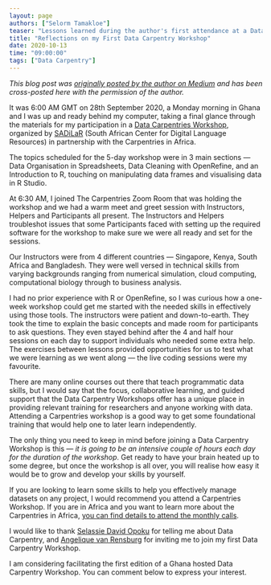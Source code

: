 ```yaml
---
layout: page
authors: ["Selorm Tamakloe"]
teaser: "Lessons learned during the author's first attendance at a Data Carpentry workshop"
title: "Reflections on my First Data Carpentry Workshop"
date: 2020-10-13
time: "09:00:00"
tags: ["Data Carpentry"]
---
```

_This blog post was [originally posted by the author on Medium](https://medium.com/@davidtamsey/reflections-on-my-first-data-carpentries-workshop-a853ccbcde44) and has been cross-posted here with the permission of the author._

It was 6:00 AM GMT on 28th September 2020, a Monday morning in Ghana and I was up and ready behind my computer, taking a final glance through the materials for my participation in a [Data Carpentries Workshop](https://datacarpentry.org/), organized by [SADiLaR](https://sadilar.org/index.php/en/) (South African Center for Digital Language Resources) in partnership with the Carpentries in Africa.

The topics scheduled for the 5-day workshop were in 3 main sections — Data Organisation in Spreadsheets, Data Cleaning with OpenRefine, and an Introduction to R, touching on manipulating data frames and visualising data in R Studio.

At 6:30 AM, I joined The Carpentries Zoom Room that was holding the workshop and we had a warm meet and greet session with Instructors, Helpers and Participants all present. The Instructors and Helpers troubleshot issues that some Participants faced with setting up the required software for the workshop to make sure we were all ready and set for the sessions.

Our Instructors were from 4 different countries — Singapore, Kenya, South Africa and Bangladesh. They were well versed in technical skills from varying backgrounds ranging from numerical simulation, cloud computing, computational biology through to business analysis.

I had no prior experience with R or OpenRefine, so I was curious how a one-week workshop could get me started with the needed skills in effectively using those tools. The instructors were patient and down-to-earth. They took the time to explain the basic concepts and made room for participants to ask questions. They even stayed behind after the 4 and half hour sessions on each day to support individuals who needed some extra help. The exercises between lessons provided opportunities for us to test what we were learning as we went along — the live coding sessions were my favourite.

There are many online courses out there that teach programmatic data skills, but I would say that the focus, collaborative learning, and guided support that the Data Carpentry Workshops offer has a unique place in providing relevant training for researchers and anyone working with data. Attending a Carpentries workshop is a good way to get some foundational training that would help one to later learn independently.

The only thing you need to keep in mind before joining a Data Carpentry Workshop is this — _it is going to be an intensive couple of hours each day for the duration of the workshop_. Get ready to have your brain heated up to some degree, but once the workshop is all over, you will realise how easy it would be to grow and develop your skills by yourself.

If you are looking to learn some skills to help you effectively manage datasets on any project, I would recommend you attend a Carpentries Workshop. If you are in Africa and you want to learn more about the Carpentries in Africa, [you can find details to attend the monthly calls](https://docs.carpentries.org/topic_folders/regional_communities/african_task_force.html).

I would like to thank [Selassie David Opoku](https://medium.com/u/b0605bb9bbaf?source=post_page-----a853ccbcde44--------------------------------) for telling me about Data Carpentry, and [Angelique van Rensburg](https://angeliquevanrensburg.com/about/) for inviting me to join my first Data Carpentry Workshop.

I am considering facilitating the first edition of a Ghana hosted Data Carpentry Workshop. You can comment below to express your interest.
